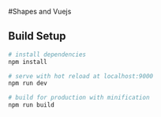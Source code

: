 #Shapes and Vuejs 

## Build Setup

``` bash
# install dependencies
npm install

# serve with hot reload at localhost:9000
npm run dev

# build for production with minification
npm run build
```
